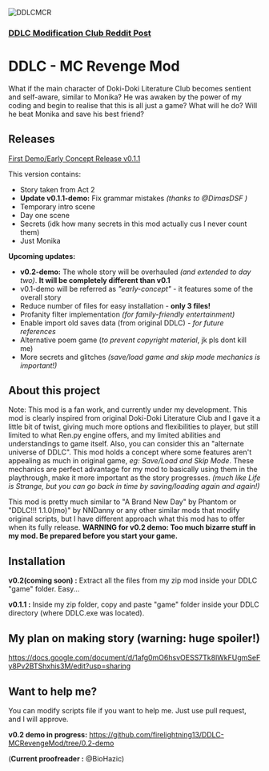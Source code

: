 ![DDLCMCR](https://raw.githubusercontent.com/firelightning13/DDLC-MCRevengeMod/master/mod_assets/DDLCMCR.png)
### [DDLC Modification Club Reddit Post](https://www.reddit.com/r/DDLCMods/comments/7owdto/demo_releaseddlc_mcs_revenge_mod/)
# DDLC - MC Revenge Mod
What if the main character of Doki-Doki Literature Club becomes sentient and self-aware, similar to Monika? He was awaken by the power of my coding and begin to realise that this is all just a game? What will he do? Will he beat Monika and save his best friend?

## Releases
[First Demo/Early Concept Release v0.1.1](https://github.com/firelightning13/DDLC-MCRevengeMod/releases/tag/v0.1.1-demo)

This version contains:
- Story taken from Act 2
- **Update v0.1.1-demo:** Fix grammar mistakes _(thanks to @DimasDSF )_
- Temporary intro scene
- Day one scene
- Secrets (idk how many secrets in this mod actually cus I never count them)
- Just Monika

**Upcoming updates:**
- **v0.2-demo:** The whole story will be overhauled _(and extended to day two)_. **It will be completely different than v0.1**
- v0.1-demo will be referred as _"early-concept"_ - it features some of the overall story
- Reduce number of files for easy installation - **only 3 files!**
- Profanity filter implementation _(for family-friendly entertainment)_
- Enable import old saves data (from original DDLC) - _for future references_
- Alternative poem game (_to prevent copyright material_, jk pls dont kill me)
- More secrets and glitches _(save/load game and skip mode mechanics is important!)_

## About this project
Note: This mod is a fan work, and currently under my development. This mod is clearly inspired from original Doki-Doki Literature Club and I gave it a little bit of twist, giving much more options and flexibilities to player, but still limited to what Ren.py engine offers, and my limited abilities and understandings to game itself. Also, you can consider this an "alternate universe of DDLC". This mod holds a concept where some features aren't appealing as much in original game, _eg: Save/Load and Skip Mode_. These mechanics are perfect advantage for my mod to basically using them in the playthrough, make it more important as the story progresses. _(much like Life is Strange, but you can go back in time by saving/loading again and again!)_

This mod is pretty much similar to "A Brand New Day" by Phantom or "DDLC!!! 1.1.0(mo)" by NNDanny or any other similar mods that modify original scripts, but I have different approach what this mod has to offer when its fully release. **WARNING for v0.2 demo: Too much bizarre stuff in my mod. Be prepared before you start your game.**

## Installation
**v0.2(coming soon) :** Extract all the files from my zip mod inside your DDLC "game" folder. Easy...

**v0.1.1 :** Inside my zip folder, copy and paste "game" folder inside your DDLC directory (where DDLC.exe was located).

## My plan on making story (warning: huge spoiler!)
https://docs.google.com/document/d/1afg0mO6hsvOESS7Tk8lWkFUgmSeFy8Pv2BTShxhis3M/edit?usp=sharing

## Want to help me?
You can modify scripts file if you want to help me. Just use pull request, and I will approve.

**v0.2 demo in progress:** https://github.com/firelightning13/DDLC-MCRevengeMod/tree/0.2-demo

(**Current proofreader :** @BioHazic)

